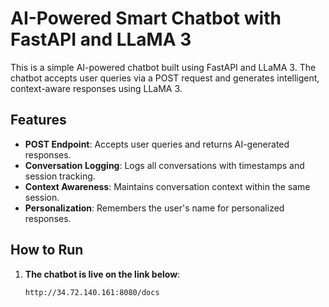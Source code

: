 # AI-Powered Smart Chatbot with FastAPI and LLaMA 3

This is a simple AI-powered chatbot built using FastAPI and LLaMA 3. The chatbot accepts user queries via a POST request and generates intelligent, context-aware responses using LLaMA 3.

## Features

- **POST Endpoint**: Accepts user queries and returns AI-generated responses.
- **Conversation Logging**: Logs all conversations with timestamps and session tracking.
- **Context Awareness**: Maintains conversation context within the same session.
- **Personalization**: Remembers the user's name for personalized responses.

## How to Run

1. **The chatbot is live on the link below**:
   ```URL
   http://34.72.140.161:8080/docs
